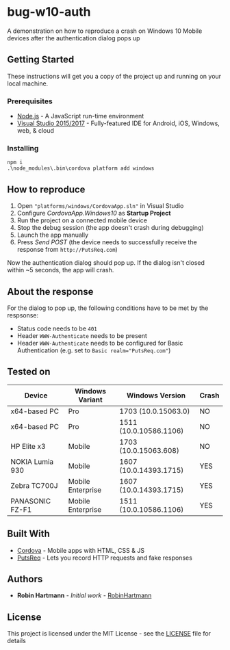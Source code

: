 # bug-w10-auth

A demonstration on how to reproduce a crash on Windows 10 Mobile devices after the authentication dialog pops up

## Getting Started

These instructions will get you a copy of the project up and running on your local machine.

### Prerequisites

* [Node.js](https://nodejs.org/en/download/) - A JavaScript run-time environment
* [Visual Studio 2015/2017](https://www.visualstudio.com/de/vs/) - Fully-featured IDE for Android, iOS, Windows, web, & cloud

### Installing

```Batchfile
npm i
.\node_modules\.bin\cordova platform add windows
```

## How to reproduce

1. Open `"platforms/windows/CordovaApp.sln"` in Visual Studio
1. Configure *CordovaApp.Windows10* as **Startup Project**
1. Run the project on a connected mobile device
1. Stop the debug session (the app doesn't crash during debugging)
1. Launch the app manually
1. Press *Send POST* (the device needs to successfully receive the response from ``http://PutsReq.com``)

Now the authentication dialog should pop up. If the dialog isn't closed within ~5 seconds, the app will crash.

## About the response

For the dialog to pop up, the following conditions have to be met by the respsonse:

* Status code needs to be `401`
* Header `WWW-Authenticate` needs to be present
* Header `WWW-Authenticate` needs to be configured for Basic Authentication (e.g. set to  `Basic realm="PutsReq.com"`)

## Tested on

Device|Windows Variant|Windows Version|Crash
---|---|---|---
x64-based PC|Pro|1703 (10.0.15063.0)|NO
x64-based PC|Pro|1511 (10.0.10586.1106)|NO
HP Elite x3|Mobile|1703 (10.0.15063.608)|NO
NOKIA Lumia 930|Mobile|1607 (10.0.14393.1715)|YES
Zebra TC700J|Mobile Enterprise|1607 (10.0.14393.1715)|YES
PANASONIC FZ-F1|Mobile Enterprise|1511 (10.0.10586.1106)|YES

## Built With

* [Cordova](https://cordova.apache.org/) - Mobile apps with HTML, CSS & JS
* [PutsReq](http://putsreq.com/) - Lets you record HTTP requests and fake responses

## Authors

* **Robin Hartmann** - *Initial work* - [RobinHartmann](https://github.com/RobinHartmann)

## License

This project is licensed under the MIT License - see the [LICENSE](LICENSE) file for details
